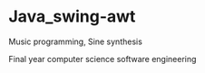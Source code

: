 # Java_swing-awt
Music programming, Sine synthesis

Final year computer science software engineering
